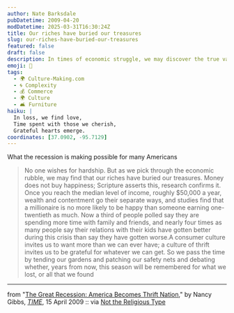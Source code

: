 ```yaml
---
author: Nate Barksdale
pubDatetime: 2009-04-20
modDatetime: 2025-03-31T16:30:24Z
title: Our riches have buried our treasures
slug: our-riches-have-buried-our-treasures
featured: false
draft: false
description: In times of economic struggle, we may discover the true value of relationships and gratitude.
emoji: 🌱
tags:
  - 🌍 Culture-Making.com
  - 🌀 Complexity
  - 💰 Commerce
  - 🌍 Culture
  - 🛋️ Furniture
haiku: |
  In loss, we find love,  
  Time spent with those we cherish,  
  Grateful hearts emerge.
coordinates: [37.0902, -95.7129]
---
```


What the recession is making possible for many Americans

> No one wishes for hardship. But as we pick through the economic rubble, we may find that our riches have buried our treasures. Money does not buy happiness; Scripture asserts this, research confirms it. Once you reach the median level of income, roughly $50,000 a year, wealth and contentment go their separate ways, and studies find that a millionaire is no more likely to be happy than someone earning one-twentieth as much. Now a third of people polled say they are spending more time with family and friends, and nearly four times as many people say their relations with their kids have gotten better during this crisis than say they have gotten worse.A consumer culture invites us to want more than we can ever have; a culture of thrift invites us to be grateful for whatever we can get. So we pass the time by tending our gardens and patching our safety nets and debating whether, years from now, this season will be remembered for what we lost, or all that we found

---

from "[The Great Recession: America Becomes Thrift Nation](http://web.archive.org/web/20130826190524/http://www.time.com/time/nation/article/0,8599,1891527,00.html)," by Nancy Gibbs, [_TIME_](http://web.archive.org/web/20130826190524/http://www.time.com/time/nation/article/0,8599,1891527,00.html), 15 April 2009 :: via [Not the Religious Type](http://web.archive.org/web/20240813020416/https://notreligious.typepad.com/notreligious/2009/04/is-the-recession-hitting-you.html)
